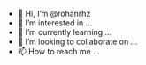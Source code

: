 - 👋 Hi, I’m @rohanrhz
- 👀 I’m interested in ...
- 🌱 I’m currently learning ...
- 💞️ I’m looking to collaborate on ...
- 📫 How to reach me ...

<!---
rohanrhz/rohanrhz is a ✨ special ✨ repository because its `README.md` (this file) appears on your GitHub profile.
You can click the Preview link to take a look at your changes.
--->
